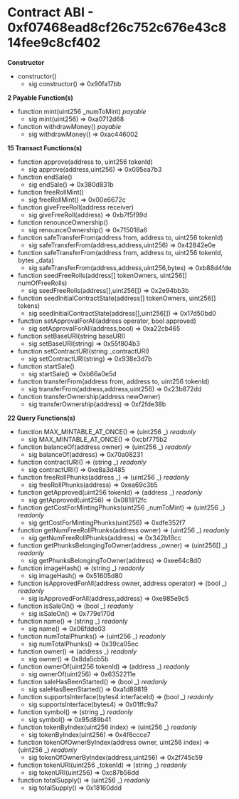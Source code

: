 # Contract ABI - 0xf07468ead8cf26c752c676e43c814fee9c8cf402


**Constructor**

- constructor()
  - sig constructor()  =>  0x90fa17bb

**2 Payable Function(s)**

- function mint(uint256 _numToMint) _payable_
  - sig mint(uint256)  =>  0xa0712d68
- function withdrawMoney() _payable_
  - sig withdrawMoney()  =>  0xac446002

**15 Transact Functions(s)**

- function approve(address to, uint256 tokenId)
  - sig approve(address,uint256)  =>  0x095ea7b3
- function endSale()
  - sig endSale()  =>  0x380d831b
- function freeRollMint()
  - sig freeRollMint()  =>  0x00e6672c
- function giveFreeRoll(address receiver)
  - sig giveFreeRoll(address)  =>  0xb7f5f99d
- function renounceOwnership()
  - sig renounceOwnership()  =>  0x715018a6
- function safeTransferFrom(address from, address to, uint256 tokenId)
  - sig safeTransferFrom(address,address,uint256)  =>  0x42842e0e
- function safeTransferFrom(address from, address to, uint256 tokenId, bytes _data)
  - sig safeTransferFrom(address,address,uint256,bytes)  =>  0xb88d4fde
- function seedFreeRolls(address[] tokenOwners, uint256[] numOfFreeRolls)
  - sig seedFreeRolls(address[],uint256[])  =>  0x2e94bb3b
- function seedInitialContractState(address[] tokenOwners, uint256[] tokens)
  - sig seedInitialContractState(address[],uint256[])  =>  0x17d50bd0
- function setApprovalForAll(address operator, bool approved)
  - sig setApprovalForAll(address,bool)  =>  0xa22cb465
- function setBaseURI(string baseURI)
  - sig setBaseURI(string)  =>  0x55f804b3
- function setContractURI(string _contractURI)
  - sig setContractURI(string)  =>  0x938e3d7b
- function startSale()
  - sig startSale()  =>  0xb66a0e5d
- function transferFrom(address from, address to, uint256 tokenId)
  - sig transferFrom(address,address,uint256)  =>  0x23b872dd
- function transferOwnership(address newOwner)
  - sig transferOwnership(address)  =>  0xf2fde38b

**22 Query Functions(s)**

- function MAX_MINTABLE_AT_ONCE() ⇒ (uint256 _) _readonly_
  - sig MAX_MINTABLE_AT_ONCE()  =>  0xcbf775b2
- function balanceOf(address owner) ⇒ (uint256 _) _readonly_
  - sig balanceOf(address)  =>  0x70a08231
- function contractURI() ⇒ (string _) _readonly_
  - sig contractURI()  =>  0xe8a3d485
- function freeRollPhunks(address _) ⇒ (uint256 _) _readonly_
  - sig freeRollPhunks(address)  =>  0xea69c3b5
- function getApproved(uint256 tokenId) ⇒ (address _) _readonly_
  - sig getApproved(uint256)  =>  0x081812fc
- function getCostForMintingPhunks(uint256 _numToMint) ⇒ (uint256 _) _readonly_
  - sig getCostForMintingPhunks(uint256)  =>  0xdfe352f7
- function getNumFreeRollPhunks(address owner) ⇒ (uint256 _) _readonly_
  - sig getNumFreeRollPhunks(address)  =>  0x342b18cc
- function getPhunksBelongingToOwner(address _owner) ⇒ (uint256[] _) _readonly_
  - sig getPhunksBelongingToOwner(address)  =>  0xee64c8d0
- function imageHash() ⇒ (string _) _readonly_
  - sig imageHash()  =>  0x51605d80
- function isApprovedForAll(address owner, address operator) ⇒ (bool _) _readonly_
  - sig isApprovedForAll(address,address)  =>  0xe985e9c5
- function isSaleOn() ⇒ (bool _) _readonly_
  - sig isSaleOn()  =>  0x779e170d
- function name() ⇒ (string _) _readonly_
  - sig name()  =>  0x06fdde03
- function numTotalPhunks() ⇒ (uint256 _) _readonly_
  - sig numTotalPhunks()  =>  0x39ca05ec
- function owner() ⇒ (address _) _readonly_
  - sig owner()  =>  0x8da5cb5b
- function ownerOf(uint256 tokenId) ⇒ (address _) _readonly_
  - sig ownerOf(uint256)  =>  0x6352211e
- function saleHasBeenStarted() ⇒ (bool _) _readonly_
  - sig saleHasBeenStarted()  =>  0xa1d89819
- function supportsInterface(bytes4 interfaceId) ⇒ (bool _) _readonly_
  - sig supportsInterface(bytes4)  =>  0x01ffc9a7
- function symbol() ⇒ (string _) _readonly_
  - sig symbol()  =>  0x95d89b41
- function tokenByIndex(uint256 index) ⇒ (uint256 _) _readonly_
  - sig tokenByIndex(uint256)  =>  0x4f6ccce7
- function tokenOfOwnerByIndex(address owner, uint256 index) ⇒ (uint256 _) _readonly_
  - sig tokenOfOwnerByIndex(address,uint256)  =>  0x2f745c59
- function tokenURI(uint256 _tokenId) ⇒ (string _) _readonly_
  - sig tokenURI(uint256)  =>  0xc87b56dd
- function totalSupply() ⇒ (uint256 _) _readonly_
  - sig totalSupply()  =>  0x18160ddd
